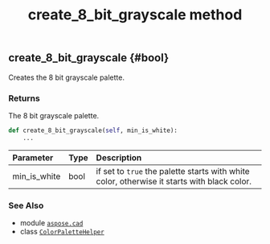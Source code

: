 ﻿---
title: create_8_bit_grayscale method
second_title: Aspose.CAD for Python via .NET API References
description: 
type: docs
weight: 50
url: /aspose.cad/colorpalettehelper/create_8_bit_grayscale/
is_root: false
---

## create_8_bit_grayscale {#bool}

Creates the 8 bit grayscale palette.


### Returns 


The 8 bit grayscale palette.


```python
def create_8_bit_grayscale(self, min_is_white):
    ...
```


| Parameter | Type | Description |
| :- | :- | :- |
| min_is_white | bool | if set to `true` the palette starts with white color, otherwise it starts with black color. |



### See Also
* module [`aspose.cad`](../../)
* class [`ColorPaletteHelper`](/cad/python-net/aspose.cad/colorpalettehelper)
